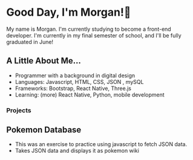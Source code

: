 # Good Day, I'm Morgan!🌼

My name is Morgan. I'm currently studying to become a front-end developer. I'm currently in my final semester of school, and I'll be fully graduated in June!

## A Little About Me...

- Programmer with a background in digital design
- Languages: Javascript, HTML, CSS, JSON , mySQL
- Frameworks: Bootstrap, React Native, Three.js
- Learning: (more) React Native, Python, mobile development

### Projects

## Pokemon Database
- This was an exercise to practice using javascript to fetch JSON data.
- Takes JSON data and displays it as pokemon wiki
